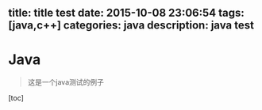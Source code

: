 title: title test
date: 2015-10-08 23:06:54
tags: [java,c++]
categories: java
description: java test
---
# Java
> 这是一个java测试的例子
> 
> 

[toc]
